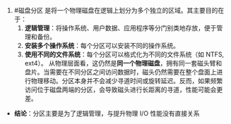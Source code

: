 1. #磁盘分区 是将一个物理磁盘在逻辑上划分为多个独立的区域。其主要目的在于：
    1.  **逻辑管理**：将操作系统、用户数据、应用程序等分门别类地存放，便于管理和备份。
    2.  **安装多个操作系统**：每个分区可以安装不同的操作系统。
    3.  **使用不同的文件系统**：每个分区可以格式化为不同的文件系统（如 NTFS, ext4）。
    从物理层面看，这仍然是**同一个物理磁盘**，拥有同一套磁头臂和盘片。当需要在不同分区之间访问数据时，磁头仍然需要在整个盘面上进行物理移动。分区本身并不会减少寻道时间或旋转延迟。反而，如果频繁访问位于磁盘两端的分区，会导致磁头进行长距离的寻道，性能可能会更差。
*   **结论**：分区主要是为了逻辑管理，与提升物理 I/O 性能没有直接关系
